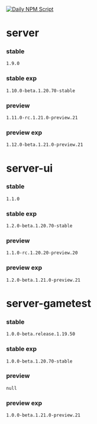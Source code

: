 [![Daily NPM Script](https://github.com/WavePlayz/minecraft-npms-auto/actions/workflows/fetch.yml/badge.svg)](https://github.com/WavePlayz/minecraft-npms-auto/actions/workflows/fetch.yml)
# server
### stable
```
1.9.0
```
### stable exp
```
1.10.0-beta.1.20.70-stable
```
### preview
```
1.11.0-rc.1.21.0-preview.21
```
### preview exp
```
1.12.0-beta.1.21.0-preview.21
```


# server-ui
### stable
```
1.1.0
```
### stable exp
```
1.2.0-beta.1.20.70-stable
```
### preview
```
1.1.0-rc.1.20.20-preview.20
```
### preview exp
```
1.2.0-beta.1.21.0-preview.21
```


# server-gametest
### stable
```
1.0.0-beta.release.1.19.50
```
### stable exp
```
1.0.0-beta.1.20.70-stable
```
### preview
```
null
```
### preview exp
```
1.0.0-beta.1.21.0-preview.21
```


